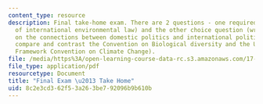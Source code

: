 ```yaml
---
content_type: resource
description: Final take-home exam. There are 2 questions - one required (on evolution
  of international environmental law) and the other choice question (write an essay
  on the connections between domestic politics and international politics OR Please
  compare and contrast the Convention on Biological diversity and the United Nations
  Framework Convention on Climate Change).
file: /media/https%3A/open-learning-course-data-rc.s3.amazonaws.com/17-441-international-politics-and-climate-change-fall-2007/8c2e3cd362f53a263be792096b9b610b_final_f2007.pdf
file_type: application/pdf
resourcetype: Document
title: "Final Exam \u2013 Take Home"
uid: 8c2e3cd3-62f5-3a26-3be7-92096b9b610b
---
```

